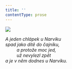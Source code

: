 ```yaml
---
title: ''
contentType: prose
---
```


<section>

![](../Images/070.jpg)

_A jeden chlápek u Narviku  
spad jako dítě do čajníku,  
         a protože moc jed,  
         už nevylezl zpět  
a je v něm dodnes u Narviku._

</section>
